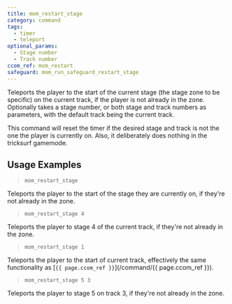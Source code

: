 ```yaml
---
title: mom_restart_stage
category: command
tags:
  - timer
  - teleport
optional_params:
  - Stage number
  - Track number
ccom_ref: mom_restart
safeguard: mom_run_safeguard_restart_stage
---
```


Teleports the player to the start of the current stage (the stage zone to be specific) on the current track, if the player is not already in the zone.
Optionally takes a stage number, or both stage and track numbers as parameters, with the default track being the current track.

This command will reset the timer if the desired stage and track is not the one the player is currently on.
Also, it deliberately does nothing in the tricksurf gamemode.

## Usage Examples

> `mom_restart_stage`

Teleports the player to the start of the stage they are currently on, if they're not already in the zone.

> `mom_restart_stage 4`

Teleports the player to stage 4 of the current track, if they're not already in the zone.

> `mom_restart_stage 1`

Teleports the player to the start of current track, effectively the same functionality as [`{{ page.ccom_ref }}`](/command/{{ page.ccom_ref }}).

> `mom_restart_stage 5 3`

Teleports the player to stage 5 on track 3, if they're not already in the zone.
